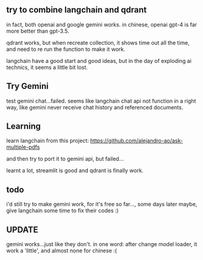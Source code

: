 ## try to combine langchain and qdrant

in fact, both openai and google gemini works. in chinese, openai gpt-4 is far more better than gpt-3.5.

qdrant works, but when recreate collection, it shows time out all the time, and need to re run the function to make it work.

langchain have a good start and good ideas, but in the day of exploding ai technics, it seems a little bit lost.

## Try Gemini

test gemini chat...failed.  seems like langchain chat api not function in a  right way, like gemini never receive chat history and referenced documents.

## Learning

learn langchain from this project: https://github.com/alejandro-ao/ask-multiple-pdfs

and then try to port it to gemini api, but failed...

learnt a lot, streamlit is good and qdrant is finally work.

## todo

i'd still try to make gemini work, for it's free so far..., some days later maybe, give langchain some time to fix their codes :)

## UPDATE
gemini works...just like they don't.  in one word: after change model loader, it work a 'little', and almost none for chinese :(